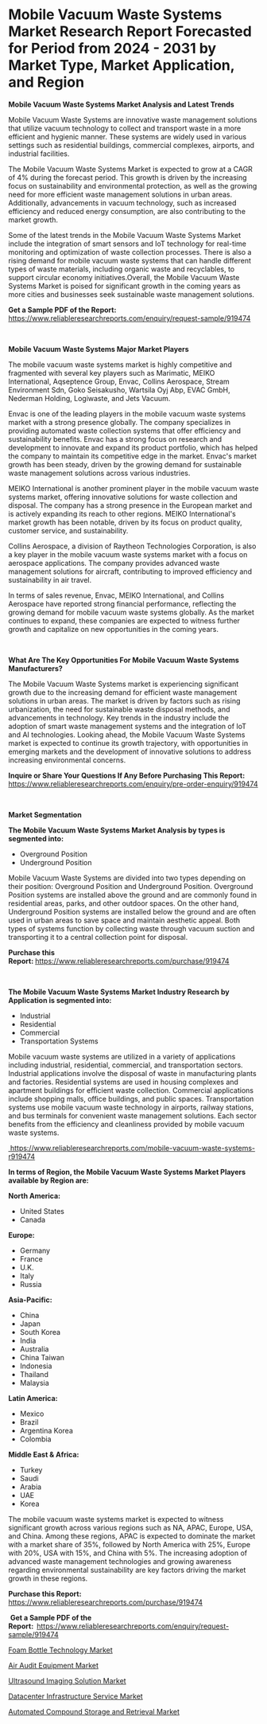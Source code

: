 <p><h1>Mobile Vacuum Waste Systems Market Research Report Forecasted for Period from 2024 -  2031 by Market Type, Market Application, and Region</h1></p><p><strong>Mobile Vacuum Waste Systems Market Analysis and Latest Trends</strong></p>
<p><p>Mobile Vacuum Waste Systems are innovative waste management solutions that utilize vacuum technology to collect and transport waste in a more efficient and hygienic manner. These systems are widely used in various settings such as residential buildings, commercial complexes, airports, and industrial facilities.</p><p>The Mobile Vacuum Waste Systems Market is expected to grow at a CAGR of 4% during the forecast period. This growth is driven by the increasing focus on sustainability and environmental protection, as well as the growing need for more efficient waste management solutions in urban areas. Additionally, advancements in vacuum technology, such as increased efficiency and reduced energy consumption, are also contributing to the market growth.</p><p>Some of the latest trends in the Mobile Vacuum Waste Systems Market include the integration of smart sensors and IoT technology for real-time monitoring and optimization of waste collection processes. There is also a rising demand for mobile vacuum waste systems that can handle different types of waste materials, including organic waste and recyclables, to support circular economy initiatives.Overall, the Mobile Vacuum Waste Systems Market is poised for significant growth in the coming years as more cities and businesses seek sustainable waste management solutions.</p></p>
<p><strong>Get a Sample PDF of the Report:&nbsp;</strong> <a href="https://www.reliableresearchreports.com/enquiry/request-sample/919474">https://www.reliableresearchreports.com/enquiry/request-sample/919474</a></p>
<p>&nbsp;</p>
<p><strong>Mobile Vacuum Waste Systems Major Market Players</strong></p>
<p><p>The mobile vacuum waste systems market is highly competitive and fragmented with several key players such as Marimatic, MEIKO International, Aqseptence Group, Envac, Collins Aerospace, Stream Environment Sdn, Goko Seisakusho, Wartsila Oyj Abp, EVAC GmbH, Nederman Holding, Logiwaste, and Jets Vacuum.</p><p>Envac is one of the leading players in the mobile vacuum waste systems market with a strong presence globally. The company specializes in providing automated waste collection systems that offer efficiency and sustainability benefits. Envac has a strong focus on research and development to innovate and expand its product portfolio, which has helped the company to maintain its competitive edge in the market. Envac's market growth has been steady, driven by the growing demand for sustainable waste management solutions across various industries.</p><p>MEIKO International is another prominent player in the mobile vacuum waste systems market, offering innovative solutions for waste collection and disposal. The company has a strong presence in the European market and is actively expanding its reach to other regions. MEIKO International's market growth has been notable, driven by its focus on product quality, customer service, and sustainability.</p><p>Collins Aerospace, a division of Raytheon Technologies Corporation, is also a key player in the mobile vacuum waste systems market with a focus on aerospace applications. The company provides advanced waste management solutions for aircraft, contributing to improved efficiency and sustainability in air travel.</p><p>In terms of sales revenue, Envac, MEIKO International, and Collins Aerospace have reported strong financial performance, reflecting the growing demand for mobile vacuum waste systems globally. As the market continues to expand, these companies are expected to witness further growth and capitalize on new opportunities in the coming years.</p></p>
<p>&nbsp;</p>
<p><strong>What Are The Key Opportunities For Mobile Vacuum Waste Systems Manufacturers?</strong></p>
<p><p>The Mobile Vacuum Waste Systems market is experiencing significant growth due to the increasing demand for efficient waste management solutions in urban areas. The market is driven by factors such as rising urbanization, the need for sustainable waste disposal methods, and advancements in technology. Key trends in the industry include the adoption of smart waste management systems and the integration of IoT and AI technologies. Looking ahead, the Mobile Vacuum Waste Systems market is expected to continue its growth trajectory, with opportunities in emerging markets and the development of innovative solutions to address increasing environmental concerns.</p></p>
<p><strong>Inquire or Share Your Questions If Any Before Purchasing This Report:</strong> <a href="https://www.reliableresearchreports.com/enquiry/pre-order-enquiry/919474">https://www.reliableresearchreports.com/enquiry/pre-order-enquiry/919474</a></p>
<p>&nbsp;</p>
<p><strong>Market Segmentation</strong></p>
<p><strong>The Mobile Vacuum Waste Systems Market Analysis by types is segmented into:</strong></p>
<p><ul><li>Overground Position</li><li>Underground Position</li></ul></p>
<p><p>Mobile Vacuum Waste Systems are divided into two types depending on their position: Overground Position and Underground Position. Overground Position systems are installed above the ground and are commonly found in residential areas, parks, and other outdoor spaces. On the other hand, Underground Position systems are installed below the ground and are often used in urban areas to save space and maintain aesthetic appeal. Both types of systems function by collecting waste through vacuum suction and transporting it to a central collection point for disposal.</p></p>
<p><strong>Purchase this Report:&nbsp;</strong><a href="https://www.reliableresearchreports.com/purchase/919474">https://www.reliableresearchreports.com/purchase/919474</a></p>
<p>&nbsp;</p>
<p><strong>The Mobile Vacuum Waste Systems Market Industry Research by Application is segmented into:</strong></p>
<p><ul><li>Industrial</li><li>Residential</li><li>Commercial</li><li>Transportation Systems</li></ul></p>
<p><p>Mobile vacuum waste systems are utilized in a variety of applications including industrial, residential, commercial, and transportation sectors. Industrial applications involve the disposal of waste in manufacturing plants and factories. Residential systems are used in housing complexes and apartment buildings for efficient waste collection. Commercial applications include shopping malls, office buildings, and public spaces. Transportation systems use mobile vacuum waste technology in airports, railway stations, and bus terminals for convenient waste management solutions. Each sector benefits from the efficiency and cleanliness provided by mobile vacuum waste systems.</p></p>
<p><a href="https://www.reliableresearchreports.com/mobile-vacuum-waste-systems-r919474">&nbsp;https://www.reliableresearchreports.com/mobile-vacuum-waste-systems-r919474</a></p>
<p><strong>In terms of Region, the Mobile Vacuum Waste Systems Market Players available by Region are:</strong></p>
<p>
    <p> <strong> North America: </strong>
        <ul>
            <li>United States</li>
            <li>Canada</li>
        </ul>
        </p> 
    <p> <strong> Europe: </strong>
        <ul>
            <li>Germany</li>
            <li>France</li>
            <li>U.K.</li>
            <li>Italy</li>
            <li>Russia</li>
        </ul>
        </p> 
    <p> <strong> Asia-Pacific: </strong>
        <ul>
            <li>China</li>
            <li>Japan</li>
            <li>South Korea</li>
            <li>India</li>
            <li>Australia</li>
            <li>China Taiwan</li>
            <li>Indonesia</li>
            <li>Thailand</li>
            <li>Malaysia</li>
        </ul>
        </p> 
    <p> <strong> Latin America: </strong>
        <ul>
            <li>Mexico</li>
            <li>Brazil</li>
            <li>Argentina Korea</li>
            <li>Colombia</li>
        </ul>
        </p> 
    <p> <strong> Middle East & Africa: </strong>
        <ul>
            <li>Turkey</li>
            <li>Saudi</li>
            <li>Arabia</li>
            <li>UAE</li>
            <li>Korea</li>
        </ul>
    </p>
    </p>
<p><p>The mobile vacuum waste systems market is expected to witness significant growth across various regions such as NA, APAC, Europe, USA, and China. Among these regions, APAC is expected to dominate the market with a market share of 35%, followed by North America with 25%, Europe with 20%, USA with 15%, and China with 5%. The increasing adoption of advanced waste management technologies and growing awareness regarding environmental sustainability are key factors driving the market growth in these regions.</p></p>
<p><strong>Purchase this Report: </strong><a href="https://www.reliableresearchreports.com/purchase/919474">https://www.reliableresearchreports.com/purchase/919474</a></p>
<p>&nbsp;<strong>Get a Sample PDF of the Report:&nbsp;&nbsp;</strong><a href="https://www.reliableresearchreports.com/enquiry/request-sample/919474">https://www.reliableresearchreports.com/enquiry/request-sample/919474</a></p>
<p><strong></strong></p>
<p><p><a href="https://github.com/sardarp081/Market-Research-Report-List-2/blob/main/foam-bottle-technology-market.md">Foam Bottle Technology Market</a></p><p><a href="https://github.com/waylose1223/Market-Research-Report-List-2/blob/main/air-audit-equipment-market.md">Air Audit Equipment Market</a></p><p><a href="https://github.com/dmmanir420/Market-Research-Report-List-2/blob/main/ultrasound-imaging-solution-market.md">Ultrasound Imaging Solution Market</a></p><p><a href="https://github.com/hzxpgedq27/Market-Research-Report-List-1/blob/main/datacenter-infrastructure-service-market.md">Datacenter Infrastructure Service Market</a></p><p><a href="https://github.com/gcimaudf65/Market-Research-Report-List-2/blob/main/automated-compound-storage-and-retrieval-market.md">Automated Compound Storage and Retrieval Market</a></p></p>